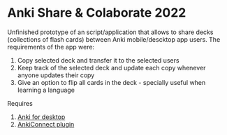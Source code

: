 # Anki Share & Colaborate 2022
Unfinished prototype of an script/application that allows to share decks (collections of flash cards) between Anki mobile/descktop app users. The requirements of the app were:
1. Copy selected deck and transfer it to the selected users
2. Keep track of the selected deck and update each copy whenever anyone updates their copy
3. Give an option to flip all cards in the deck - specially useful when learning a language
  
Requires
1. [Anki for desktop](https://apps.ankiweb.net/)
2. [AnkiConnect plugin](https://foosoft.net/projects/anki-connect/)
